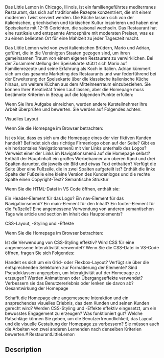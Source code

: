 Das Little Lemon in Chicago, Illinois, ist ein familiengeführtes mediterranes Restaurant, das sich auf traditionelle Rezepte konzentriert, die mit einem modernen Twist serviert werden. Die Köche lassen sich von der italienischen, griechischen und türkischen Kultur inspirieren und haben eine Speisekarte mit 12-15 Gerichten, die saisonal wechseln. Das Restaurant hat eine rustikale und entspannte Atmosphäre mit moderaten Preisen, was es zu einem beliebten Ort für eine Mahlzeit zu jeder Tageszeit macht.

Das Little Lemon wird von zwei italienischen Brüdern, Mario und Adrian, geführt, die in die Vereinigten Staaten gezogen sind, um ihren gemeinsamen Traum von einem eigenen Restaurant zu verwirklichen. Bei der Zusammenstellung der Speisekarte stützt sich Mario auf Familienrezepte und seine Erfahrung als Koch in Italien. Adrian kümmert sich um das gesamte Marketing des Restaurants und war federführend bei der Erweiterung der Speisekarte über die klassische italienische Küche hinaus, um weitere Küchen aus dem Mittelmeerraum einzubeziehen.
Sie können Ihrer Kreativität freien Lauf lassen, aber die Homepage muss bestimmte Kriterien in Bezug auf die folgenden Punkte erfüllen:

Wenn Sie Ihre Aufgabe einreichen, werden andere Kursteilnehmer Ihre Arbeit überprüfen und bewerten. Sie werden auf Folgendes achten:

Visuelles Layout

Wenn Sie die Homepage im Browser betrachten:

Ist es klar, dass es sich um die Homepage eines der vier fiktiven Kunden handelt?
Befindet sich das richtige Firmenlogo oben auf der Seite?
Gibt es ein horizontales Navigationsmenü mit vier Links unterhalb des Logos?
Verweist einer der Links im Navigationsmenü auf die Homepage selbst?
Enthält der Hauptinhalt ein großes Werbebanner am oberen Rand und drei Spalten darunter, die jeweils ein Bild und etwas Text enthalten?
Verfügt die Seite über eine Fußzeile, die in zwei Spalten aufgeteilt ist?
Enthält die linke Spalte der Fußzeile eine kleine Version des Kundenlogos und die rechte Spalte einen Copyright-Text?
Semantische Struktur

Wenn Sie die HTML-Datei in VS Code öffnen, enthält sie:

Ein Header-Element für das Logo?
Ein nav-Element für das Navigationsmenü?
Ein main-Element für den Inhalt?
Ein footer-Element für die Fußzeile?
Eine angemessene Verwendung von anderen semantischen Tags wie article und section im Inhalt des Hauptelements?
  

CSS-Layout, -Styling und -Effekte

Wenn Sie die Homepage im Browser betrachten:

Ist die Verwendung von CSS-Styling effektiv?
Wird CSS für eine angemessene Interaktivität verwendet?
Wenn Sie die CSS-Datei in VS-Code öffnen, fragen Sie sich Folgendes:

Handelt es sich um ein Grid- oder Flexbox-Layout?
Verfügt sie über die entsprechenden Selektoren zur Formatierung der Elemente?
Sind Pseudoklassen angegeben, um Interaktivität auf der Homepage zu erzeugen?
Werden Animationen oder Übergangseffekte verwendet? Verbessern sie das Benutzererlebnis oder lenken sie davon ab?
Gesamtwirkung der Homepage

Schafft die Homepage eine angemessene Interaktion und ein ansprechendes visuelles Erlebnis, das dem Kunden und seinen Kunden gerecht wird? 
Werden CSS-Styling und -Effekte effektiv eingesetzt, um ein bewusstes Engagement zu erzeugen? 
Was funktioniert gut? 
Welche Ratschläge können Sie geben, um die Benutzerfreundlichkeit, das Layout und die visuelle Gestaltung der Homepage zu verbessern?
Sie müssen auch die Arbeiten von zwei anderen Lernenden nach denselben Kriterien bewerten.# RestaurantLittleLemon

## Description

